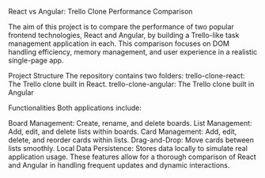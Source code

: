React vs Angular: Trello Clone Performance Comparison

The aim of this project is to compare the performance of two popular frontend technologies, React and Angular, by building a Trello-like task management application in each. This comparison focuses on DOM handling efficiency, memory management, and user experience in a realistic single-page app.

Project Structure
The repository contains two folders:
trello-clone-react: The Trello clone built in React.
trello-clone-angular: The Trello clone built in Angular

Functionalities
Both applications include:

Board Management: Create, rename, and delete boards.
List Management: Add, edit, and delete lists within boards.
Card Management: Add, edit, delete, and reorder cards within lists.
Drag-and-Drop: Move cards between lists smoothly.
Local Data Persistence: Stores data locally to simulate real application usage.
These features allow for a thorough comparison of React and Angular in handling frequent updates and dynamic interactions.
